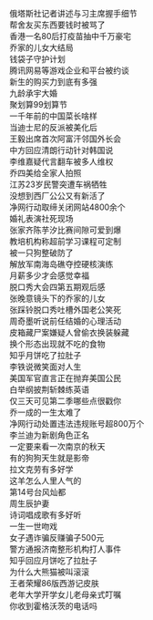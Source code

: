 俄塔斯社记者讲述与习主席握手细节  
帮舍友买东西要钱时被骂了  
香港一名80后打疫苗抽中千万豪宅  
乔家的儿女大结局  
钱袋子守护计划  
腾讯网易等游戏企业和平台被约谈  
新生的购买力到底有多强  
九龄承宇大婚  
聚划算99划算节  
一千年前的中国菜长啥样  
当迪士尼的反派被美化后  
王毅出席首次阿富汗邻国外长会  
中方回应清朗行动针对韩国说  
李维嘉疑代言翻车被多人维权  
乔四美给全家人拍照  
江苏23岁民警突遭车祸牺牲  
没想到西厂公公又有新活了  
净网行动取缔关闭网站4800余个  
婚礼表演社死现场  
张家齐陈芋汐比赛间隙可爱到爆  
教培机构称超前学习课程可定制  
被一只狗整破防了  
解放军南海岛礁夺控硬核演练  
月薪多少才会感觉幸福  
脱口秀大会四第五期观后感  
张晚意镜头下的乔家的儿女  
张踩铃脱口秀吐槽外国老公笑死  
周奇墨听说前任结婚的心理活动  
皮箱藏尸案嫌疑人曾偷衣换装躲藏  
换个形态出现就不吃的食物  
知乎月饼吃了拉肚子  
李铁说微笑面对人生  
美国军官直言正在抛弃美国公民  
白举纲披荆斩棘练英语  
仅三天可见第二季哪些点很戳你  
乔一成的一生太难了  
净网行动处置违法违规账号超800万个  
李兰迪为新剧角色正名  
一定要来看一次南京的秋天  
有的狗狗天生就是影帝  
拉文克劳有多好学  
这羊怎么人里人气的  
第14号台风灿都  
周生辰护妻  
诗词唱成歌有多好听  
一生一世吻戏  
女子遇诈骗反赚骗子500元  
警方通报济南整形机构打人事件  
知乎回应月饼吃了拉肚子  
为什么大熊猫被叫滚滚  
王者荣耀86版西游记皮肤  
老年大学开学女儿老母亲式叮嘱  
你收到霍格沃茨的电话吗  
